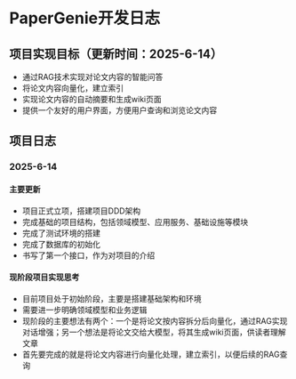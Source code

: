 # PaperGenie开发日志

## 项目实现目标（更新时间：2025-6-14）
- 通过RAG技术实现对论文内容的智能问答
- 将论文内容向量化，建立索引
- 实现论文内容的自动摘要和生成wiki页面
- 提供一个友好的用户界面，方便用户查询和浏览论文内容

## 项目日志

### 2025-6-14
#### 主要更新
- 项目正式立项，搭建项目DDD架构
- 完成基础的项目结构，包括领域模型、应用服务、基础设施等模块
- 完成了测试环境的搭建
- 完成了数据库的初始化
- 书写了第一个接口，作为对项目的介绍

#### 现阶段项目实现思考
- 目前项目处于初始阶段，主要是搭建基础架构和环境
- 需要进一步明确领域模型和业务逻辑
- 现阶段的主要想法有两个：一个是将论文按内容拆分后向量化，通过RAG实现对话增强；另一个想法是将论文交给大模型，将其生成wiki页面，供读者理解文章
- 首先要完成的就是将论文内容进行向量化处理，建立索引，以便后续的RAG查询